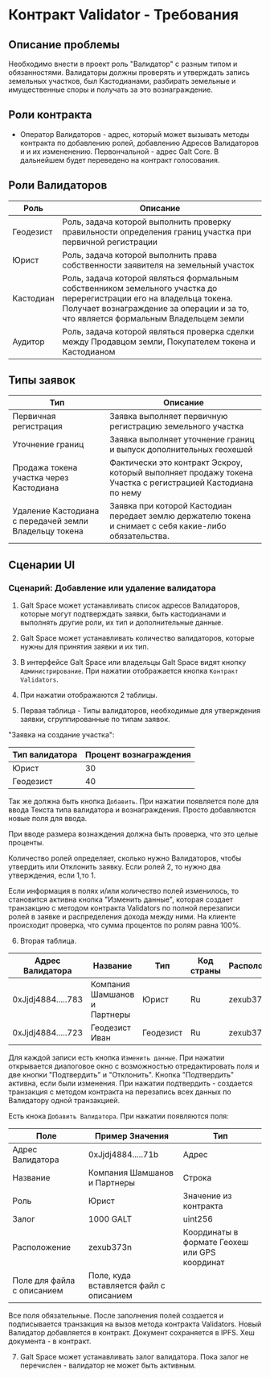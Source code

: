 # Контракт Validator - Требования

## Описание проблемы 
Необходимо внести в проект роль "Валидатор" с разным типом и обязанностями. Валидаторы должны проверять и утверждать запись земельных участков, был Кастодианами, разбирать земельные и имущественные споры и получать за это вознаграждение.

## Роли контракта

- Оператор Валидаторов - адрес, который может вызывать методы контракта по добавлению ролей, добавлению Адресов Валидаторов и и их измененению. Первончальной - адрес Galt Core. В дальнейшем будет переведено на контракт голосования. 

## Роли Валидаторов

|Роль|Описание|
|--------|---------|
|Геодезист|Роль, задача которой выполнить проверку правильности определения границ участка при первичной регистрации|
|Юрист|Роль, задача которой выполнить права собственности заявителя на земельный участок|
|Кастодиан|Роль, задача которой являться формальным собственником земельного участка до перерегистрации его на владельца токена. Получает вознаграждение за операции и за то, что является формальным Владельцем земли|
|Аудитор|Роль, задача которой являться проверка сделки между Продавцом земли, Покупателем токена и Кастодианом|


## Типы заявок

|Тип|Описание|
|--------|---------|
|Первичная регистрация|Заявка выполняет первичную регистрацию земельного участка|
|Уточнение границ|Заявка выполняет уточнение границ и выпуск дополнительных геохешей|
|Продажа токена участка через Кастодиана|Фактически это контракт Эскроу, который выполняет продажу токена Участка с регистрацией Кастодиана по нему|
|Удаление Кастодиана с передачей земли Владельцу токена|Заявка при которой Кастодиан передает землю держателю токена и снимает с себя какие-либо обязательства.|

## Сценарии UI

### Сценарий: Добавление или удаление валидатора

1. Galt Space может устанавливать список адресов Валидаторов, которые могут подтверждать заявки, быть кастодианами и выполнять другие роли, их тип и дополнительные данные.

2. Galt Space может устанавливать количество валидаторов, которые нужны для принятия заявки и их тип.

3. В интерфейсе Galt Space или владельцы Galt Space видят кнопку `Администрирование`. При нажатии отображается кнопка `Контракт Validators`. 

4. При нажатии отображаются 2 таблицы.

5. Первая таблица - Типы валидаторов, необходимые для утверждения заявки, сгруппированные по типам заявок.

"Заявка на создание участка":

|Тип валидатора|Процент вознаграждения|
|---------|----------|
|Юрист|30|
|Геодезист|40|

Так же должна быть кнопка `Добавить`. При нажатии появляется поле для ввода Текста типа валидатора и вознаграждения. Просто добавляются новые поля для ввода.

При вводе размера вознаждения должна быть проверка, что это целые проценты.

Количество  ролей определяет, сколько нужно Валидаторов, чтобы утвердить или Отклонить заявку. Если ролей 2, то нужно два утверждения, если 1,то 1.

Если информация в полях и/или количество полей изменилось, то становится активна кнопка "Изменить данные", которая создает транзакцию с методом контракта Validators по полной перезаписи ролей в заявке и распределения дохода между ними. На клиенте происходит проверка, что сумма процентов по ролям равна 100%.

6. Вторая таблица.

|Адрес Валидатора|Название|Тип|Код страны|Расположение| Статус |
|----------|---------|----------|--------|-----------|-----------|
|0xJjdj4884.....783|Компания Шамшанов и Партнеры|Юрист|Ru|zexub373n|Активен|
|0xJjdj4884.....723|Геодезист Иван|Геодезист|Ru|zexub372n|Не Активен|

Для каждой записи есть кнопка `Изменить данные`. При нажатии открывается диалоговое окно с возможностью отредактировать поля и две кнопки "Подтвердить" и "Отклонить". Кнопка "Подтвердить" активна, если были изменения. При нажатии подтвердить - создается транзакция с методом контракта на перезапись всех данных по Валидатору одной транзакцией.

Есть кнока `Добавить Валидатора`. При нажатии появляются поля:

|Поле|Пример Значения|Тип|
|------|-------|------|
|Адрес Валидатора|0xJjdj4884.....71b|Адрес|
|Название|Компания Шамшанов и Партнеры|Строка|
|Роль|Юрист|Значение из контракта|
|Залог|1000 GALT|uint256|
|Расположение|zexub373n|Координаты в формате Геохеш или GPS координат|
|Поле для файла с описанием|Поле, куда вставляется файл с описанием|

Все поля обязательные.
После заполнения полей создается и подписывается транзакция на вызов метода контракта Validators. Новый Валидатор добавляется в контракт. Документ сохраняется в IPFS. Хеш документа - в контракт.

7. Galt Space может устанавливать залог валидатора. Пока залог не перечислен - валидатор не может быть активным.
